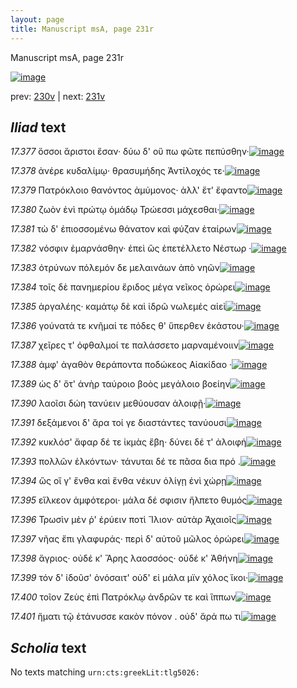```yaml
---
layout: page
title: Manuscript msA, page 231r
---
```


Manuscript msA, page 231r

[![image](http://www.homermultitext.org/iipsrv?OBJ=IIP,1.0&FIF=/project/homer/pyramidal/deepzoom/hmt/vaimg/2017a/VA231RN_0402.tif&WID=100&CVT=JPEG)](http://www.homermultitext.org/ict2/?urn=urn:cite2:hmt:vaimg.2017a:VA231RN_0402)

prev:  [230v](../230v/) | next:  [231v](../231v/)

## *Iliad* text

*17.377* <a id="17.377"/> ὅσσοι ἄριστοι ἔσαν· δύω δ' οὔ πω φῶτε πεπύσθην·[![image](http://www.homermultitext.org/iipsrv?OBJ=IIP,1.0&FIF=/project/homer/pyramidal/deepzoom/hmt/vaimg/2017a/VA231RN_0402.tif&RGN=0.205,0.2179,0.339,0.0248&WID=1000&CVT=JPEG)](http://www.homermultitext.org/ict2/?urn=urn:cite2:hmt:vaimg.2017a:VA231RN_0402@0.205,0.2179,0.339,0.0248)

*17.378* <a id="17.378"/> ἀνέρε κυδαλίμῳ· θρασυμήδης Ἀντίλοχός τε·[![image](http://www.homermultitext.org/iipsrv?OBJ=IIP,1.0&FIF=/project/homer/pyramidal/deepzoom/hmt/vaimg/2017a/VA231RN_0402.tif&RGN=0.202,0.2367,0.359,0.024&WID=1000&CVT=JPEG)](http://www.homermultitext.org/ict2/?urn=urn:cite2:hmt:vaimg.2017a:VA231RN_0402@0.202,0.2367,0.359,0.024)

*17.379* <a id="17.379"/> Πατρόκλοιο θανόντος ἀμύμονος· ἀλλ' ἔτ' ἔφαντο[![image](http://www.homermultitext.org/iipsrv?OBJ=IIP,1.0&FIF=/project/homer/pyramidal/deepzoom/hmt/vaimg/2017a/VA231RN_0402.tif&RGN=0.207,0.2577,0.359,0.024&WID=1000&CVT=JPEG)](http://www.homermultitext.org/ict2/?urn=urn:cite2:hmt:vaimg.2017a:VA231RN_0402@0.207,0.2577,0.359,0.024)

*17.380* <a id="17.380"/> ζωὸν ἐνὶ πρώτῳ ὁμάδῳ Τρώεσσι μάχεσθαι·[![image](http://www.homermultitext.org/iipsrv?OBJ=IIP,1.0&FIF=/project/homer/pyramidal/deepzoom/hmt/vaimg/2017a/VA231RN_0402.tif&RGN=0.201,0.2727,0.33,0.0225&WID=1000&CVT=JPEG)](http://www.homermultitext.org/ict2/?urn=urn:cite2:hmt:vaimg.2017a:VA231RN_0402@0.201,0.2727,0.33,0.0225)

*17.381* <a id="17.381"/> τὼ δ' ἐπιοσσομένω θάνατον καὶ φύζαν ἑταίρων[![image](http://www.homermultitext.org/iipsrv?OBJ=IIP,1.0&FIF=/project/homer/pyramidal/deepzoom/hmt/vaimg/2017a/VA231RN_0402.tif&RGN=0.203,0.29,0.346,0.0225&WID=1000&CVT=JPEG)](http://www.homermultitext.org/ict2/?urn=urn:cite2:hmt:vaimg.2017a:VA231RN_0402@0.203,0.29,0.346,0.0225)

*17.382* <a id="17.382"/> νόσφιν ἐμαρνάσθην· ἐπεὶ ὣς ἐπετέλλετο Νέστωρ ·[![image](http://www.homermultitext.org/iipsrv?OBJ=IIP,1.0&FIF=/project/homer/pyramidal/deepzoom/hmt/vaimg/2017a/VA231RN_0402.tif&RGN=0.208,0.3088,0.346,0.0225&WID=1000&CVT=JPEG)](http://www.homermultitext.org/ict2/?urn=urn:cite2:hmt:vaimg.2017a:VA231RN_0402@0.208,0.3088,0.346,0.0225)

*17.383* <a id="17.383"/> ὀτρύνων πόλεμόν δε μελαινάων ἀπὸ νηῶν[![image](http://www.homermultitext.org/iipsrv?OBJ=IIP,1.0&FIF=/project/homer/pyramidal/deepzoom/hmt/vaimg/2017a/VA231RN_0402.tif&RGN=0.204,0.3253,0.346,0.0225&WID=1000&CVT=JPEG)](http://www.homermultitext.org/ict2/?urn=urn:cite2:hmt:vaimg.2017a:VA231RN_0402@0.204,0.3253,0.346,0.0225)

*17.384* <a id="17.384"/> τοῖς δὲ πανημερίου ἔριδος μέγα νεῖκος ὀρώρει[![image](http://www.homermultitext.org/iipsrv?OBJ=IIP,1.0&FIF=/project/homer/pyramidal/deepzoom/hmt/vaimg/2017a/VA231RN_0402.tif&RGN=0.203,0.3449,0.356,0.0233&WID=1000&CVT=JPEG)](http://www.homermultitext.org/ict2/?urn=urn:cite2:hmt:vaimg.2017a:VA231RN_0402@0.203,0.3449,0.356,0.0233)

*17.385* <a id="17.385"/> ἀργαλέης· καμάτῳ δὲ καὶ ἱδρῶ νωλεμές αἰεὶ[![image](http://www.homermultitext.org/iipsrv?OBJ=IIP,1.0&FIF=/project/homer/pyramidal/deepzoom/hmt/vaimg/2017a/VA231RN_0402.tif&RGN=0.203,0.3629,0.356,0.0233&WID=1000&CVT=JPEG)](http://www.homermultitext.org/ict2/?urn=urn:cite2:hmt:vaimg.2017a:VA231RN_0402@0.203,0.3629,0.356,0.0233)

*17.386* <a id="17.386"/> γούνατά τε κνῆμαί τε πόδες θ' ὕπερθεν ἑκάστου·[![image](http://www.homermultitext.org/iipsrv?OBJ=IIP,1.0&FIF=/project/homer/pyramidal/deepzoom/hmt/vaimg/2017a/VA231RN_0402.tif&RGN=0.203,0.3802,0.356,0.0233&WID=1000&CVT=JPEG)](http://www.homermultitext.org/ict2/?urn=urn:cite2:hmt:vaimg.2017a:VA231RN_0402@0.203,0.3802,0.356,0.0233)

*17.387* <a id="17.387"/> χεῖρες τ' ὀφθαλμοί τε παλάσσετο μαρναμένοιιν[![image](http://www.homermultitext.org/iipsrv?OBJ=IIP,1.0&FIF=/project/homer/pyramidal/deepzoom/hmt/vaimg/2017a/VA231RN_0402.tif&RGN=0.197,0.3989,0.356,0.0233&WID=1000&CVT=JPEG)](http://www.homermultitext.org/ict2/?urn=urn:cite2:hmt:vaimg.2017a:VA231RN_0402@0.197,0.3989,0.356,0.0233)

*17.388* <a id="17.388"/> ἀμφ' ἀγαθὸν θεράποντα ποδώκεος Αἰακίδαο ·[![image](http://www.homermultitext.org/iipsrv?OBJ=IIP,1.0&FIF=/project/homer/pyramidal/deepzoom/hmt/vaimg/2017a/VA231RN_0402.tif&RGN=0.199,0.4132,0.356,0.0233&WID=1000&CVT=JPEG)](http://www.homermultitext.org/ict2/?urn=urn:cite2:hmt:vaimg.2017a:VA231RN_0402@0.199,0.4132,0.356,0.0233)

*17.389* <a id="17.389"/> ὡς δ' ὅτ' ἀνὴρ ταύροιο βοὸς μεγάλοιο βοείην[![image](http://www.homermultitext.org/iipsrv?OBJ=IIP,1.0&FIF=/project/homer/pyramidal/deepzoom/hmt/vaimg/2017a/VA231RN_0402.tif&RGN=0.185,0.4305,0.356,0.0233&WID=1000&CVT=JPEG)](http://www.homermultitext.org/ict2/?urn=urn:cite2:hmt:vaimg.2017a:VA231RN_0402@0.185,0.4305,0.356,0.0233)

*17.390* <a id="17.390"/> λαοῖσι δώη τανύειν μεθύουσαν ἀλοιφῇ·[![image](http://www.homermultitext.org/iipsrv?OBJ=IIP,1.0&FIF=/project/homer/pyramidal/deepzoom/hmt/vaimg/2017a/VA231RN_0402.tif&RGN=0.189,0.4508,0.356,0.0203&WID=1000&CVT=JPEG)](http://www.homermultitext.org/ict2/?urn=urn:cite2:hmt:vaimg.2017a:VA231RN_0402@0.189,0.4508,0.356,0.0203)

*17.391* <a id="17.391"/> δεξάμενοι δ' ἄρα τοί γε διαστάντες τανύουσι[![image](http://www.homermultitext.org/iipsrv?OBJ=IIP,1.0&FIF=/project/homer/pyramidal/deepzoom/hmt/vaimg/2017a/VA231RN_0402.tif&RGN=0.191,0.4681,0.356,0.0203&WID=1000&CVT=JPEG)](http://www.homermultitext.org/ict2/?urn=urn:cite2:hmt:vaimg.2017a:VA231RN_0402@0.191,0.4681,0.356,0.0203)

*17.392* <a id="17.392"/> κυκλόσ' ἄφαρ δέ τε ἰκμὰς ἔβη· δύνει δέ τ' ἀλοιφή[![image](http://www.homermultitext.org/iipsrv?OBJ=IIP,1.0&FIF=/project/homer/pyramidal/deepzoom/hmt/vaimg/2017a/VA231RN_0402.tif&RGN=0.198,0.4861,0.361,0.0203&WID=1000&CVT=JPEG)](http://www.homermultitext.org/ict2/?urn=urn:cite2:hmt:vaimg.2017a:VA231RN_0402@0.198,0.4861,0.361,0.0203)

*17.393* <a id="17.393"/> πολλῶν ἑλκόντων· τάνυται δέ τε πᾶσα δια πρό .[![image](http://www.homermultitext.org/iipsrv?OBJ=IIP,1.0&FIF=/project/homer/pyramidal/deepzoom/hmt/vaimg/2017a/VA231RN_0402.tif&RGN=0.192,0.5041,0.361,0.0203&WID=1000&CVT=JPEG)](http://www.homermultitext.org/ict2/?urn=urn:cite2:hmt:vaimg.2017a:VA231RN_0402@0.192,0.5041,0.361,0.0203)

*17.394* <a id="17.394"/> ὣς οἵ γ' ἔνθα καὶ ἔνθα νέκυν ὀλίγῃ ἐνὶ χώρῃ[![image](http://www.homermultitext.org/iipsrv?OBJ=IIP,1.0&FIF=/project/homer/pyramidal/deepzoom/hmt/vaimg/2017a/VA231RN_0402.tif&RGN=0.181,0.5177,0.338,0.027&WID=1000&CVT=JPEG)](http://www.homermultitext.org/ict2/?urn=urn:cite2:hmt:vaimg.2017a:VA231RN_0402@0.181,0.5177,0.338,0.027)

*17.395* <a id="17.395"/> εἵλκεον ἀμφότεροι· μάλα δέ σφισιν ἤλπετο θυμός[![image](http://www.homermultitext.org/iipsrv?OBJ=IIP,1.0&FIF=/project/homer/pyramidal/deepzoom/hmt/vaimg/2017a/VA231RN_0402.tif&RGN=0.198,0.5357,0.359,0.0255&WID=1000&CVT=JPEG)](http://www.homermultitext.org/ict2/?urn=urn:cite2:hmt:vaimg.2017a:VA231RN_0402@0.198,0.5357,0.359,0.0255)

*17.396* <a id="17.396"/> Τρωσὶν μὲν ῥ' ἐρύειν ποτὶ Ἴλιον· αὐτὰρ Ἀχαιοῖς[![image](http://www.homermultitext.org/iipsrv?OBJ=IIP,1.0&FIF=/project/homer/pyramidal/deepzoom/hmt/vaimg/2017a/VA231RN_0402.tif&RGN=0.195,0.556,0.359,0.0255&WID=1000&CVT=JPEG)](http://www.homermultitext.org/ict2/?urn=urn:cite2:hmt:vaimg.2017a:VA231RN_0402@0.195,0.556,0.359,0.0255)

*17.397* <a id="17.397"/> νῆας ἔπι γλαφυράς· περὶ δ' αὐτοῦ μῶλος ὀρώρει[![image](http://www.homermultitext.org/iipsrv?OBJ=IIP,1.0&FIF=/project/homer/pyramidal/deepzoom/hmt/vaimg/2017a/VA231RN_0402.tif&RGN=0.195,0.574,0.354,0.024&WID=1000&CVT=JPEG)](http://www.homermultitext.org/ict2/?urn=urn:cite2:hmt:vaimg.2017a:VA231RN_0402@0.195,0.574,0.354,0.024)

*17.398* <a id="17.398"/> ἄγριος· οὐδέ κ' Ἄρης λαοσσόος· οὐδέ κ' Ἀθήνη[![image](http://www.homermultitext.org/iipsrv?OBJ=IIP,1.0&FIF=/project/homer/pyramidal/deepzoom/hmt/vaimg/2017a/VA231RN_0402.tif&RGN=0.195,0.5905,0.354,0.0225&WID=1000&CVT=JPEG)](http://www.homermultitext.org/ict2/?urn=urn:cite2:hmt:vaimg.2017a:VA231RN_0402@0.195,0.5905,0.354,0.0225)

*17.399* <a id="17.399"/> τόν δ' ἰδοῦσ' ὀνόσαιτ' οὐδ' εἰ μάλα μϊν χόλος ἵκοι·[![image](http://www.homermultitext.org/iipsrv?OBJ=IIP,1.0&FIF=/project/homer/pyramidal/deepzoom/hmt/vaimg/2017a/VA231RN_0402.tif&RGN=0.194,0.6078,0.347,0.0263&WID=1000&CVT=JPEG)](http://www.homermultitext.org/ict2/?urn=urn:cite2:hmt:vaimg.2017a:VA231RN_0402@0.194,0.6078,0.347,0.0263)

*17.400* <a id="17.400"/> τοῖον Ζεὺς ἐπὶ Πατρόκλῳ ἀνδρῶν τε καὶ ἵππων[![image](http://www.homermultitext.org/iipsrv?OBJ=IIP,1.0&FIF=/project/homer/pyramidal/deepzoom/hmt/vaimg/2017a/VA231RN_0402.tif&RGN=0.186,0.6258,0.365,0.024&WID=1000&CVT=JPEG)](http://www.homermultitext.org/ict2/?urn=urn:cite2:hmt:vaimg.2017a:VA231RN_0402@0.186,0.6258,0.365,0.024)

*17.401* <a id="17.401"/> ἤματι τῷ ἐτάνυσσε κακὸν πόνον . οὐδ' ἄρά πω τι[![image](http://www.homermultitext.org/iipsrv?OBJ=IIP,1.0&FIF=/project/homer/pyramidal/deepzoom/hmt/vaimg/2017a/VA231RN_0402.tif&RGN=0.191,0.6431,0.373,0.0285&WID=1000&CVT=JPEG)](http://www.homermultitext.org/ict2/?urn=urn:cite2:hmt:vaimg.2017a:VA231RN_0402@0.191,0.6431,0.373,0.0285)

## *Scholia* text

No texts matching `urn:cts:greekLit:tlg5026:`
